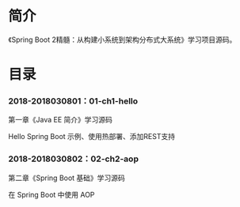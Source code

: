 # 简介 

《Spring Boot 2精髓：从构建小系统到架构分布式大系统》学习项目源码。

# 目录 

### 2018-2018030801：01-ch1-hello<br>
第一章《Java EE 简介》学习源码
<p>
Hello Spring Boot 示例、使用热部署、添加REST支持
</p>

### 2018-2018030802：02-ch2-aop<br>
第二章《Spring Boot 基础》学习源码
<p>
在 Spring Boot 中使用 AOP
</p>
